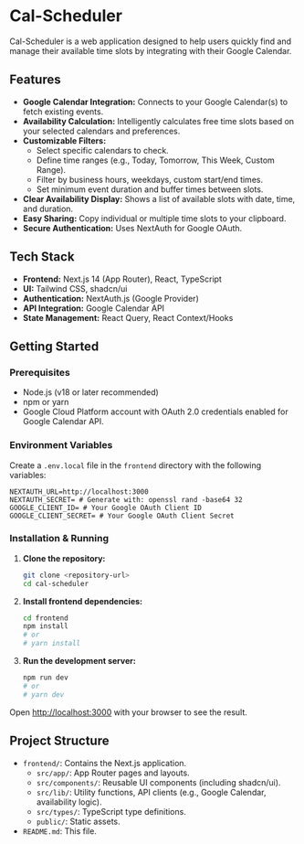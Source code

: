 # Cal-Scheduler

Cal-Scheduler is a web application designed to help users quickly find and manage their available time slots by integrating with their Google Calendar.

## Features

- **Google Calendar Integration:** Connects to your Google Calendar(s) to fetch existing events.
- **Availability Calculation:** Intelligently calculates free time slots based on your selected calendars and preferences.
- **Customizable Filters:**
  - Select specific calendars to check.
  - Define time ranges (e.g., Today, Tomorrow, This Week, Custom Range).
  - Filter by business hours, weekdays, custom start/end times.
  - Set minimum event duration and buffer times between slots.
- **Clear Availability Display:** Shows a list of available slots with date, time, and duration.
- **Easy Sharing:** Copy individual or multiple time slots to your clipboard.
- **Secure Authentication:** Uses NextAuth for Google OAuth.

## Tech Stack

- **Frontend:** Next.js 14 (App Router), React, TypeScript
- **UI:** Tailwind CSS, shadcn/ui
- **Authentication:** NextAuth.js (Google Provider)
- **API Integration:** Google Calendar API
- **State Management:** React Query, React Context/Hooks

## Getting Started

### Prerequisites

- Node.js (v18 or later recommended)
- npm or yarn
- Google Cloud Platform account with OAuth 2.0 credentials enabled for Google Calendar API.

### Environment Variables

Create a `.env.local` file in the `frontend` directory with the following variables:

```env
NEXTAUTH_URL=http://localhost:3000
NEXTAUTH_SECRET= # Generate with: openssl rand -base64 32
GOOGLE_CLIENT_ID= # Your Google OAuth Client ID
GOOGLE_CLIENT_SECRET= # Your Google OAuth Client Secret
```

### Installation & Running

1.  **Clone the repository:**

    ```bash
    git clone <repository-url>
    cd cal-scheduler
    ```

2.  **Install frontend dependencies:**

    ```bash
    cd frontend
    npm install
    # or
    # yarn install
    ```

3.  **Run the development server:**
    ```bash
    npm run dev
    # or
    # yarn dev
    ```

Open [http://localhost:3000](http://localhost:3000) with your browser to see the result.

## Project Structure

- `frontend/`: Contains the Next.js application.
  - `src/app/`: App Router pages and layouts.
  - `src/components/`: Reusable UI components (including shadcn/ui).
  - `src/lib/`: Utility functions, API clients (e.g., Google Calendar, availability logic).
  - `src/types/`: TypeScript type definitions.
  - `public/`: Static assets.
- `README.md`: This file.
